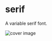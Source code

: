 # serif

A variable serif font.

![cover image](https://raw.githubusercontent.com/antibrand/serif/master/cover.jpg)
